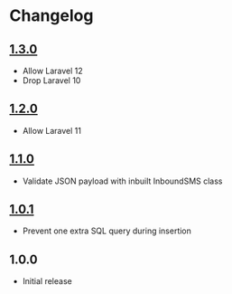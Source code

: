 # Changelog

## [1.3.0](https://github.com/ankurk91/laravel-vonage-inbound-sms/compare/1.2.0...1.3.0)

* Allow Laravel 12
* Drop Laravel 10

## [1.2.0](https://github.com/ankurk91/laravel-vonage-inbound-sms/compare/1.1.0...1.2.0)

* Allow Laravel 11

## [1.1.0](https://github.com/ankurk91/laravel-vonage-inbound-sms/compare/1.0.1...1.1.0)

* Validate JSON payload with inbuilt InboundSMS class

## [1.0.1](https://github.com/ankurk91/laravel-vonage-inbound-sms/compare/1.0.0...1.0.1)

* Prevent one extra SQL query during insertion

## 1.0.0

* Initial release
